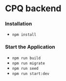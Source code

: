 # CPQ backend

### Installation
* `npm install`

### Start the Application
* `npm run build`
* `npm run migrate`
* `npm run seed`
* `npm run start:dev`




